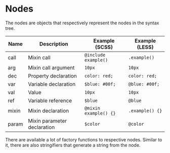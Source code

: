 # Nodes

The nodes are objects that respectively represent the nodes in the syntax tree.

Name  | Description                 | Example (SCSS)       | Example (LESS)
------|-----------------------------|----------------------|-----------------
call  | Mixin call                  | `@include example()` | `.example()`
arg   | Mixin call argument         | `10px`               | `10px`
dec   | Property declaration        | `color: red;`        | `color: red;`
var   | Variable declaration        | `$blue: #00f;`       | `@blue: #00f;`
val   | Value                       | `10px`               | `10px`
ref   | Variable reference          | `$blue`              | `@blue`
mixin | Mixin declaration           | `@mixin example() {}`| `.example() {}`
param | Mixin parameter declaration | `$color`             | `@color`

There are available a lot of factory functions to respective nodes. Similar to it, there are also stringifiers that generate a string from the node.